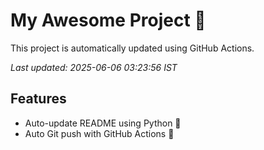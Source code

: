 # My Awesome Project 🚀

This project is automatically updated using GitHub Actions.

_Last updated: 2025-06-06 03:23:56 IST_

## Features
- Auto-update README using Python 🐍
- Auto Git push with GitHub Actions 🤖

